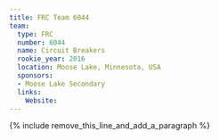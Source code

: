 ```yaml
---
title: FRC Team 6044
team:
  type: FRC
  number: 6044
  name: Circuit Breakers
  rookie_year: 2016
  location: Moose Lake, Minnesota, USA
  sponsors:
  - Moose Lake Secondary
  links:
    Website:
---
```


{% include remove_this_line_and_add_a_paragraph %}